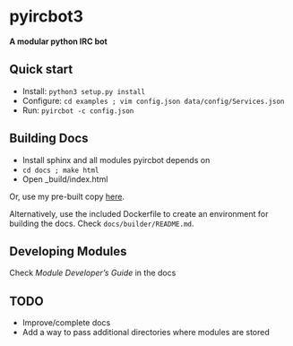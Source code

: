 pyircbot3
=========
**A modular python IRC bot**

Quick start
-----------

* Install: `python3 setup.py install`
* Configure: `cd examples ; vim config.json data/config/Services.json`
* Run: `pyircbot -c config.json`


Building Docs
-------------

* Install sphinx and all modules pyircbot depends on
* `cd docs ; make html`
* Open _build/index.html

Or, use my pre-built copy [here](http://davepedu.com/files/botdocs/).

Alternatively, use the included Dockerfile to create an environment for
building the docs. Check `docs/builder/README.md`.

Developing Modules
------------------

Check *Module Developer’s Guide* in the docs

TODO
----

* Improve/complete docs
* Add a way to pass additional directories where modules are stored
